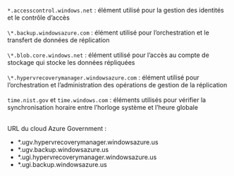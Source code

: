 ``*.accesscontrol.windows.net`` : élément utilisé pour la gestion des identités et le contrôle d’accès<br/><br/>``\*.backup.windowsazure.com`` : élément utilisé pour l’orchestration et le transfert de données de réplication <br/><br/> ``\*.blob.core.windows.net`` : élément utilisé pour l’accès au compte de stockage qui stocke les données répliquées<br/><br/> ``\*.hypervrecoverymanager.windowsazure.com`` : élément utilisé pour l’orchestration et l’administration des opérations de gestion de la réplication<br/><br/>
``time.nist.gov`` et ``time.windows.com`` : éléments utilisés pour vérifier la synchronisation horaire entre l’horloge système et l’heure globale
<br/><br/>

URL du cloud Azure Government :<br/>

<ul>
<li>*.ugv.hypervrecoverymanager.windowsazure.us</li>
<li>*.ugv.backup.windowsazure.us</li>
<li>*.ugi.hypervrecoverymanager.windowsazure.us</li>
<li>*.ugi.backup.windowsazure.us</li>
</ul>
